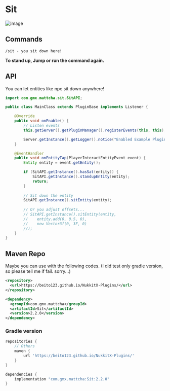 # Sit

![image](https://cldup.com/knMDAcnuoy.png)

## Commands

```
/sit - you sit down here!
```

__To stand up, Jump or run the command again.__

## API

You can let entities like npc sit down anywhere!

```java
import com.gmx.mattcha.sit.SitAPI;

public class MainClass extends PluginBase implements Listener {

    @Override
    public void onEnable() {
        // Listen events
        this.getServer().getPluginManager().registerEvents(this, this);

        Server.getInstance().getLogger().notice("Enabled Example Plugin!");
    }

    @EventHandler
    public void onEntityTap(PlayerInteractEntityEvent event) {
        Entity entity = event.getEntity();

        if (SitAPI.getInstance().hasSat(entity)) {
            SitAPI.getInstance().standupEntity(entity);
            return;
        }
        
        // Sit down the entity
        SitAPI.getInstance().sitEntity(entity);
        
        // Or you adjust offsets...
        // SitAPI.getInstance().sitEntity(entity, 
        //    entity.add(0, 0.5, 0),
        //    new Vector3f(0, 3F, 0)
        //);
    }
}
```

## Maven Repo

Maybe you can use with the following codes. 
(I did test only gradle version, so please tell me if fail. sorry...)

```xml
<repository>
  <url>https://beito123.github.io/NukkitX-Plugins/</url>
</repository>

<dependency>
  <groupId>com.gmx.mattcha</groupId>
  <artifactId>Sit</artifactId>
  <version>2.2.0</version>
</dependency>
```

### Gradle version

```gradle
repositories {
    // Others
    maven {
        url 'https://beito123.github.io/NukkitX-Plugins/'
    }
}

dependencies {
    implementation "com.gmx.mattcha:Sit:2.2.0"
}
```
